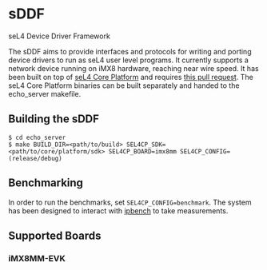 # sDDF
seL4 Device Driver Framework

The sDDF aims to provide interfaces and protocols for writing and porting device drivers to run as seL4 user level programs. It currently supports a network device running on iMX8 hardware, reaching near wire speed.
It has been built on top of [seL4 Core Platform](https://github.com/BreakawayConsulting/sel4cp) and requires [this pull request](https://github.com/BreakawayConsulting/sel4cp/pull/11). The seL4 Core Platform binaries can be built separately and handed to the echo_server makefile.

## Building the sDDF

    $ cd echo_server
    $ make BUILD_DIR=<path/to/build> SEL4CP_SDK=<path/to/core/platform/sdk> SEL4CP_BOARD=imx8mm SEL4CP_CONFIG=(release/debug)

## Benchmarking

In order to run the benchmarks, set `SEL4CP_CONFIG=benchmark`. The system has been designed to interact with [ipbench](https://sourceforge.net/projects/ipbench/) to take measurements.

## Supported Boards

### iMX8MM-EVK

